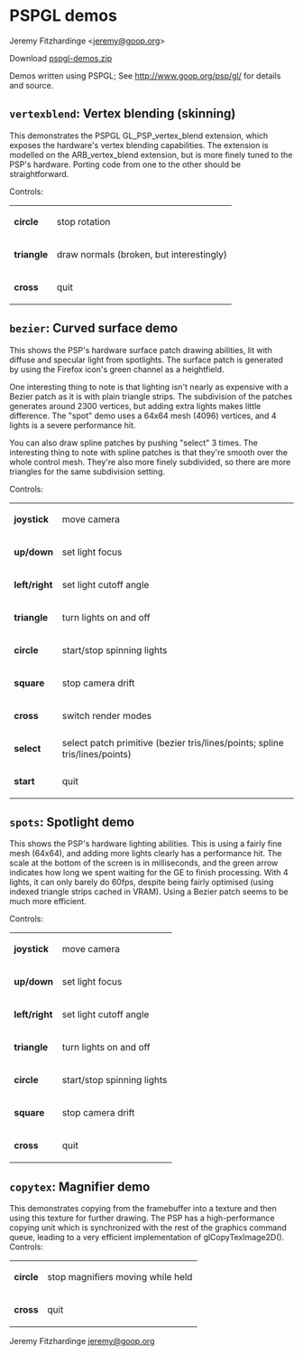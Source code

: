 PSPGL demos
===========

Jeremy Fitzhardinge <[jeremy@goop.org](http://web.archive.org/web/20160505194813/mailto:jeremy@goop.org)\>

Download [pspgl-demos.zip](pspgl-demos.zip)

Demos written using PSPGL; See http://www.goop.org/psp/gl/ for details and source.

`vertexblend`: Vertex blending (skinning)
---------------------------------------

This demonstrates the PSPGL GL\_PSP\_vertex\_blend extension, which exposes the hardware's vertex blending capabilities. The extension is modelled on the ARB\_vertex\_blend extension, but is more finely tuned to the PSP's hardware. Porting code from one to the other should be straightforward.

Controls:

<table><tr><td>

**circle**

</td><td>stop rotation</td></tr><tr><td>

**triangle**

</td><td>draw normals (broken, but interestingly)</td></tr><tr><td>

**cross**

</td><td>quit</td></tr></table>

`bezier`: Curved surface demo
---------------------------

This shows the PSP's hardware surface patch drawing abilities, lit with diffuse and specular light from spotlights. The surface patch is generated by using the Firefox icon's green channel as a heightfield.

One interesting thing to note is that lighting isn't nearly as expensive with a Bezier patch as it is with plain triangle strips. The subdivision of the patches generates around 2300 vertices, but adding extra lights makes little difference. The "spot" demo uses a 64x64 mesh (4096) vertices, and 4 lights is a severe performance hit.

You can also draw spline patches by pushing "select" 3 times. The interesting thing to note with spline patches is that they're smooth over the whole control mesh. They're also more finely subdivided, so there are more triangles for the same subdivision setting.

Controls:

<table><tr><td>

**joystick**

</td><td>move camera</td></tr><tr><td>

**up/down**

</td><td>set light focus</td></tr><tr><td>

**left/right**

</td><td>set light cutoff angle</td></tr><tr><td>

**triangle**

</td><td>turn lights on and off</td></tr><tr><td>

**circle**

</td><td>start/stop spinning lights</td></tr><tr><td>

**square**

</td><td>stop camera drift</td></tr><tr><td>

**cross**

</td><td>switch render modes</td></tr><tr><td>

**select**

</td><td>select patch primitive (bezier tris/lines/points; spline tris/lines/points)
</td></tr><tr><td>

**start**

</td><td>quit</td></tr></table>

`spots`: Spotlight demo
---------------------

This shows the PSP's hardware lighting abilities. This is using a fairly fine mesh (64x64), and adding more lights clearly has a performance hit. The scale at the bottom of the screen is in milliseconds, and the green arrow indicates how long we spent waiting for the GE to finish processing. With 4 lights, it can only barely do 60fps, despite being fairly optimised (using indexed triangle strips cached in VRAM). Using a Bezier patch seems to be much more efficient.

Controls:

<table><tr><td>

**joystick**

</td><td>move camera</td></tr><tr><td>

**up/down**

</td><td>set light focus</td></tr><tr><td>

**left/right**

</td><td>set light cutoff angle</td></tr><tr><td>

**triangle**

</td><td>turn lights on and off</td></tr><tr><td>

**circle**

</td><td>start/stop spinning lights</td></tr><tr><td>

**square**

</td><td>stop camera drift</td></tr><tr><td>

**cross**

</td><td>quit</td></tr></table>

`copytex`: Magnifier demo
-----------------------

This demonstrates copying from the framebuffer into a texture and then using this texture for further drawing. The PSP has a high-performance copying unit which is synchronized with the rest of the graphics command queue, leading to a very efficient implementation of glCopyTexImage2D(). Controls:

<table><tr><td>

**circle**

</td><td>stop magnifiers moving while held</td></tr><tr><td>

**cross**

</td><td>quit</td></tr></table>

Jeremy Fitzhardinge [jeremy@goop.org](mailto:jeremy@goop.org)
